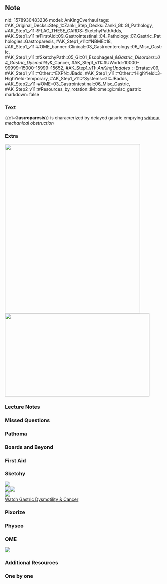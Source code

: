 ## Note
nid: 1578930483236
model: AnKingOverhaul
tags: #AK_Original_Decks::Step_1::Zanki_Step_Decks::Zanki_GI::GI_Pathology, #AK_Step1_v11::!FLAG_THESE_CARDS::SketchyPathAdds, #AK_Step1_v11::#FirstAid::09_Gastrointestinal::04_Pathology::07_Gastric_Pathologies::Gastroparesis, #AK_Step1_v11::#NBME::18, #AK_Step1_v11::#OME_banner::Clinical::03_Gastroenterology::06_Misc_Gastric, #AK_Step1_v11::#SketchyPath::05_GI::01_Esophageal_&_Gastric_Disorders::04_Gastric_Dysmotility_&_Cancer, #AK_Step1_v11::#UWorld::10000-99999::15000-15999::15652, #AK_Step1_v11::$AnKingUpdates::$Errata::v09, #AK_Step1_v11::^Other::^EXPN::JBadd, #AK_Step1_v11::^Other::^HighYield::3-HighYield-temporary, #AK_Step1_v11::^Systems::GI::JBadds, #AK_Step2_v11::#OME::03_Gastrointestinal::06_Misc_Gastric, #AK_Step2_v11::#Resources_by_rotation::IM::ome::gi::misc_gastric
markdown: false

### Text
{{c1::<b>Gastroparesis</b>}} is characterized by delayed gastric
emptying <u>without</u> <i>mechanical obstruction</i>

### Extra
<div><img src="F1.large%20(13).jpg" class="" style=
"height: 543px; width: 432px;"><img src=
"Diabetic%20gastroparesis.JPG" class="" style=
"height: 268px; width: 462px;"></div>

### Lecture Notes


### Missed Questions


### Pathoma


### Boards and Beyond


### First Aid


### Sketchy
<div><img src=
"Gastroparesis%20delayed%20gastric%20emptying%20without%20mechanical%20obstruction_1566160514431.jpg"></div>
<div><img src="F1.large%20(13).jpg"><img src=
"Gastroparesis%20delayed%20gastric%20emptying%20without%20mechanical%20obstruction_1566160514431.jpg"></div>
<div><img src=
"Zoverall%20picture%20(large)_1566160514431.JPG"></div><a href=
"https://dashboard.sketchy.com/study/medical/courses/medical-pathophysiology/units/medical-pathophysiology-gi/videos/medical-pathophysiology-gi-esophageal-and-gastric-disorders-gastric-dysmotility-and-cancer?utm_source=anki&utm_medium=partnership&utm_campaign=february_update&utm_content=medical">Watch
Gastric Dysmotility & Cancer</a>

### Pixorize


### Physeo


### OME
<div class="ome-widget">
  <a href=
  "https://onlinemeded.org/spa/gastroenterology/misc-gastric/acquire?ref=anki">
  <img src="_OME_AnkiFlashcards_Lesson_5.png"></a>
</div>

### Additional Resources


### One by one

